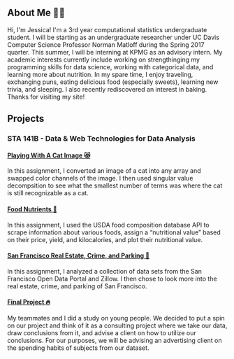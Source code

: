 ## About Me 💁🏻

Hi, I'm Jessica! I'm a 3rd year computational statistics undergraduate student. I will be starting as an undergraduate researcher under UC Davis Computer Science Professor Norman Matloff during the Spring 2017 quarter. This summer, I will be interning at KPMG as an advisory intern. My academic interests currently include working on strengthinging my programming skills for data science, working with categorical data, and learning more about nutrition. In my spare time, I enjoy traveling, exchanging puns, eating delicious food (especially sweets), learning new trivia, and sleeping. I also recently rediscovered an interest in baking. 
Thanks for visiting my site!



## Projects

### STA 141B - Data & Web Technologies for Data Analysis

#### [Playing With A Cat Image 😻](STA141B/a2.html)
<!---  (STA141B/Assignment2/)
--->

In this assignment, I converted an image of a cat into any array and swapped color channels of the image. I then used singular value decompsition to see what the smallest number of terms was where the cat is still recognizable as a cat. 

#### [Food Nutrients 🍎](STA141B/a4.html)
<!---  (STA141B/Assignment4/)
--->

In this assignment, I used the USDA food composition database API to scrape information about various foods, assign a “nutritional value” based on their price, yield, and kilocalories, and plot their nutritional value.

#### [San Francisco Real Estate, Crime, and Parking 🌁](STA141B/a6.html)
<!---  (STA141B/Assignment6/)
--->

In this assignment, I analyzed a collection of data sets from the San Francisco Open Data Portal and Zillow. I then chose to look more into the real estate, crime, and parking of San Francisco. 

#### [Final Project 🔥](STA141B/FinalProject/)

My teammates and I did a study on young people. We decided to put a spin on our project and think of it as a consulting project where we take our data, draw conclusions from it, and advise a client on how to utilize our conclusions. For our purposes, we will be advising an advertising client on the spending habits of subjects from our dataset.

